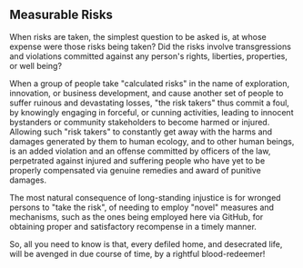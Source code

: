## Measurable Risks

When risks are taken, the simplest question to be asked is, at whose expense were those risks being taken? Did the risks involve transgressions and violations committed against any person's rights, liberties, properties, or well being? 

When a group of people take "calculated risks" in the name of exploration, innovation, or business development, and cause another set of people to suffer ruinous and devastating losses, "the risk takers" thus commit a foul, by knowingly engaging in forceful, or cunning activities, leading to innocent bystanders or community stakeholders to become harmed or injured. Allowing such "risk takers" to constantly get away with the harms and damages generated by them to human ecology, and to other human beings, is an added violation and an offense committed by officers of the law, perpetrated against injured and suffering people who have yet to be properly compensated via genuine remedies and award of punitive damages.  

The most natural consequence of long-standing injustice is for wronged persons to "take the risk", of needing to employ "novel" measures and mechanisms, such as the ones being employed here via GitHub, for obtaining proper and satisfactory recompense in a timely manner. 

So, all you need to know is that, every defiled home, and desecrated life, will be avenged in due course of time, by a rightful blood-redeemer!


